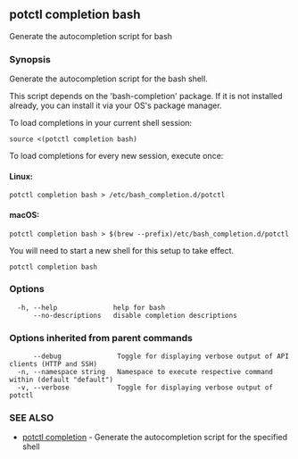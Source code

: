 ## potctl completion bash

Generate the autocompletion script for bash

### Synopsis

Generate the autocompletion script for the bash shell.

This script depends on the 'bash-completion' package.
If it is not installed already, you can install it via your OS's package manager.

To load completions in your current shell session:

	source <(potctl completion bash)

To load completions for every new session, execute once:

#### Linux:

	potctl completion bash > /etc/bash_completion.d/potctl

#### macOS:

	potctl completion bash > $(brew --prefix)/etc/bash_completion.d/potctl

You will need to start a new shell for this setup to take effect.


```
potctl completion bash
```

### Options

```
  -h, --help              help for bash
      --no-descriptions   disable completion descriptions
```

### Options inherited from parent commands

```
      --debug              Toggle for displaying verbose output of API clients (HTTP and SSH)
  -n, --namespace string   Namespace to execute respective command within (default "default")
  -v, --verbose            Toggle for displaying verbose output of potctl
```

### SEE ALSO

* [potctl completion](potctl_completion.md)	 - Generate the autocompletion script for the specified shell


